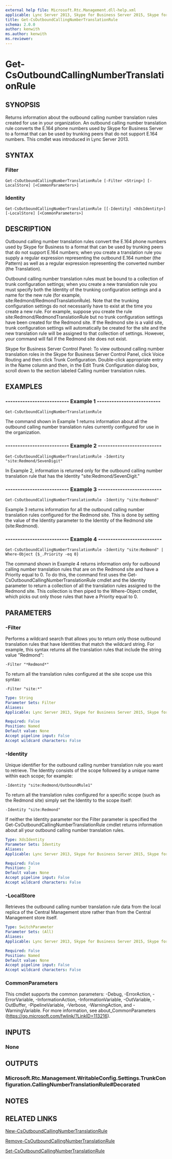 ```yaml
---
external help file: Microsoft.Rtc.Management.dll-help.xml
applicable: Lync Server 2013, Skype for Business Server 2015, Skype for Business Server 2019
title: Get-CsOutboundCallingNumberTranslationRule
schema: 2.0.0
author: kenwith
ms.author: kenwith
ms.reviewer:
---
```


# Get-CsOutboundCallingNumberTranslationRule

## SYNOPSIS
Returns information about the outbound calling number translation rules created for use in your organization.
An outbound calling number translation rule converts the E.164 phone numbers used by Skype for Business Server to a format that can be used by trunking peers that do not support E.164 numbers.
This cmdlet was introduced in Lync Server 2013.


## SYNTAX

### Filter
```
Get-CsOutboundCallingNumberTranslationRule [-Filter <String>] [-LocalStore] [<CommonParameters>]
```

### Identity
```
Get-CsOutboundCallingNumberTranslationRule [[-Identity] <XdsIdentity>] [-LocalStore] [<CommonParameters>]
```

## DESCRIPTION
Outbound calling number translation rules convert the E.164 phone numbers used by Skype for Business to a format that can be used by trunking peers that do not support E.164 numbers; when you create a translation rule you supply a regular expression representing the outbound E.164 number (the Pattern) as well as a regular expression representing the converted number (the Translation).

Outbound calling number translation rules must be bound to a collection of trunk configuration settings; when you create a new translation rule you must specify both the Identity of the trunking configuration settings and a name for the new rule (for example, site:Redmond/RedmondTranslationRule).
Note that the trunking configuration settings do not necessarily have to exist at the time you create a new rule.
For example, suppose you create the rule site:Redmond/RedmondTranslationRule but no trunk configuration settings have been created for the Redmond site.
If the Redmond site is a valid site, trunk configuration settings will automatically be created for the site and the new translation rule will be assigned to that collection of settings.
However, your command will fail if the Redmond site does not exist.

Skype for Business Server Control Panel: To view outbound calling number translation roles in the Skype for Business Server Control Panel, click Voice Routing and then click Trunk Configuration.
Double-click appropriate entry in the Name column and then, in the Edit Trunk Configuration dialog box, scroll down to the section labeled Calling number translation rules.



## EXAMPLES

### -------------------------- Example 1 --------------------------
```
Get-CsOutboundCallingNumberTranslationRule
```

The command shown in Example 1 returns information about all the outbound calling number translation rules currently configured for use in the organization.

### -------------------------- Example 2 --------------------------
```
Get-CsOutboundCallingNumberTranslationRule -Identity "site:Redmond/SevenDigit"
```

In Example 2, information is returned only for the outbound calling number translation rule that has the Identity "site:Redmond/SevenDigit."

### -------------------------- Example 3 --------------------------
```
Get-CsOutboundCallingNumberTranslationRule -Identity "site:Redmond"
```

Example 3 returns information for all the outbound calling number translation rules configured for the Redmond site.
This is done by setting the value of the Identity parameter to the Identity of the Redmond site (site:Redmond).

### -------------------------- Example 4 --------------------------
```
Get-CsOutboundCallingNumberTranslationRule -Identity "site:Redmond" | Where-Object {$_.Priority -eq 0}
```

The command shown in Example 4 returns information only for outbound calling number translation rules that are on the Redmond site and have a Priority equal to 0.
To do this, the command first uses the Get-CsOutboundCallingNumberTranslationRule cmdlet and the Identity parameter to return a collection of all the translation rules assigned to the Redmond site.
This collection is then piped to the Where-Object cmdlet, which picks out only those rules that have a Priority equal to 0.


## PARAMETERS

### -Filter
Performs a wildcard search that allows you to return only those outbound translation rules that have Identities that match the wildcard string.
For example, this syntax returns all the translation rules that include the string value "Redmond":

`-Filter "*Redmond*"`

To return all the translation rules configured at the site scope use this syntax:

`-Filter "site:*"`

```yaml
Type: String
Parameter Sets: Filter
Aliases: 
Applicable: Lync Server 2013, Skype for Business Server 2015, Skype for Business Server 2019

Required: False
Position: Named
Default value: None
Accept pipeline input: False
Accept wildcard characters: False
```

### -Identity
Unique identifier for the outbound calling number translation rule you want to retrieve.
The Identity consists of the scope followed by a unique name within each scope; for example:

`-Identity "site:Redmond/OutboundRule1"`

To return all the translation rules configured for a specific scope (such as the Redmond site) simply set the Identity to the scope itself:

`-Identity "site:Redmond"`

If neither the Identity parameter nor the Filter parameter is specified the Get-CsOutboundCallingNumberTranslationRule cmdlet returns information about all your outbound calling number translation rules.

```yaml
Type: XdsIdentity
Parameter Sets: Identity
Aliases: 
Applicable: Lync Server 2013, Skype for Business Server 2015, Skype for Business Server 2019

Required: False
Position: 2
Default value: None
Accept pipeline input: False
Accept wildcard characters: False
```

### -LocalStore
Retrieves the outbound calling number translation rule data from the local replica of the Central Management store rather than from the Central Management store itself.

```yaml
Type: SwitchParameter
Parameter Sets: (All)
Aliases: 
Applicable: Lync Server 2013, Skype for Business Server 2015, Skype for Business Server 2019

Required: False
Position: Named
Default value: None
Accept pipeline input: False
Accept wildcard characters: False
```

### CommonParameters
This cmdlet supports the common parameters: -Debug, -ErrorAction, -ErrorVariable, -InformationAction, -InformationVariable, -OutVariable, -OutBuffer, -PipelineVariable, -Verbose, -WarningAction, and -WarningVariable. For more information, see about_CommonParameters (https://go.microsoft.com/fwlink/?LinkID=113216).


## INPUTS

### None


## OUTPUTS

### Microsoft.Rtc.Management.WritableConfig.Settings.TrunkConfiguration.CallingNumberTranslationRule#Decorated


## NOTES


## RELATED LINKS

[New-CsOutboundCallingNumberTranslationRule](New-CsOutboundCallingNumberTranslationRule.md)

[Remove-CsOutboundCallingNumberTranslationRule](Remove-CsOutboundCallingNumberTranslationRule.md)

[Set-CsOutboundCallingNumberTranslationRule](Set-CsOutboundCallingNumberTranslationRule.md)

